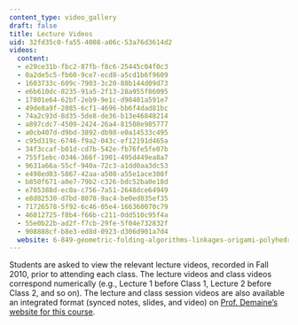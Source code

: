 ```yaml
---
content_type: video_gallery
draft: false
title: Lecture Videos
uid: 32fd35c0-fa55-4008-a06c-53a76d3614d2
videos:
  content:
  - e29ce31b-fbc2-87fb-f8c6-25445c04f0c3
  - 0a2de5c5-fb60-9ce7-ecd8-a5cd1b6f9609
  - 1603733c-609c-7903-3c20-88b144d09d73
  - e6b610dc-8235-91a5-2f13-28a955f86095
  - 17801e64-62bf-2eb9-9e1c-d98401a591e7
  - 49de8a9f-2085-6cf1-4696-bb6f4dad81bc
  - 74a2c93d-8d35-5de8-de36-b13e46848214
  - a897cdc7-4509-2424-26a4-81508e985777
  - a0cb407d-d9bd-3892-db98-e0a14533c495
  - c95d319c-6746-f9a2-043c-ef12191d465a
  - 34f3ccaf-b01d-cd7b-542e-fb76fe5fe07b
  - 755f1ebc-0346-366f-1901-495d449ea8a7
  - 9631a66a-55cf-940a-72c3-a1dd0aa3dc53
  - e498ed03-5867-42aa-a508-a55e1ace308f
  - b850f671-a0e7-79b2-c326-bdc52ba0e18d
  - e705388d-ec0a-c756-7a51-2648dce64949
  - e8d82530-d7bd-8078-9ac4-be0ed035ef35
  - 71726578-5f92-6c46-05e4-166360070c79
  - 46012725-f8b4-f66b-c211-0dd510c95f4a
  - 55e0b22b-ad2f-f7cb-29fe-5f04e732832f
  - 908888cf-b8e3-ed8d-0923-d306d901a7d4
  website: 6-849-geometric-folding-algorithms-linkages-origami-polyhedra-fall-2012
---
```

Students are asked to view the relevant lecture videos, recorded in Fall 2010, prior to attending each class. The lecture videos and class videos correspond numerically (e.g., Lecture 1 before Class 1, Lecture 2 before Class 2, and so on). The lecture and class session videos are also available an integrated format (synced notes, slides, and video) on [Prof. Demaine’s website for this course](http://courses.csail.mit.edu/6.849/fall12/lectures/).